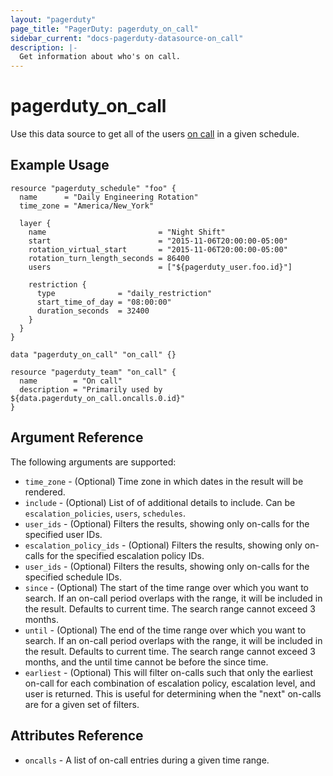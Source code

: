 ```yaml
---
layout: "pagerduty"
page_title: "PagerDuty: pagerduty_on_call"
sidebar_current: "docs-pagerduty-datasource-on_call"
description: |-
  Get information about who's on call.
---
```


# pagerduty\_on_call

Use this data source to get all of the users [on call][1] in a given schedule.

## Example Usage

```
resource "pagerduty_schedule" "foo" {
  name      = "Daily Engineering Rotation"
  time_zone = "America/New_York"

  layer {
    name                         = "Night Shift"
    start                        = "2015-11-06T20:00:00-05:00"
    rotation_virtual_start       = "2015-11-06T20:00:00-05:00"
    rotation_turn_length_seconds = 86400
    users                        = ["${pagerduty_user.foo.id}"]

    restriction {
      type              = "daily_restriction"
      start_time_of_day = "08:00:00"
      duration_seconds  = 32400
    }
  }
}

data "pagerduty_on_call" "on_call" {}

resource "pagerduty_team" "on_call" {
  name        = "On call"
  description = "Primarily used by ${data.pagerduty_on_call.oncalls.0.id}"
}
```

## Argument Reference

The following arguments are supported:

* `time_zone`              - (Optional) Time zone in which dates in the result will be rendered.
* `include`                - (Optional) List of of additional details to include. Can be `escalation_policies`, `users`, `schedules`.
* `user_ids`               - (Optional) Filters the results, showing only on-calls for the specified user IDs.
* `escalation_policy_ids`  - (Optional) Filters the results, showing only on-calls for the specified escalation policy IDs.
* `user_ids`               - (Optional) Filters the results, showing only on-calls for the specified schedule IDs.
* `since`                  - (Optional) The start of the time range over which you want to search. If an on-call period overlaps with the range, it will be included in the result. Defaults to current time. The search range cannot exceed 3 months.
* `until`                  - (Optional) The end of the time range over which you want to search. If an on-call period overlaps with the range, it will be included in the result. Defaults to current time. The search range cannot exceed 3 months, and the until time cannot be before the since time.
* `earliest`                  - (Optional) This will filter on-calls such that only the earliest on-call for each combination of escalation policy, escalation level, and user is returned. This is useful for determining when the "next" on-calls are for a given set of filters.

## Attributes Reference
* `oncalls` - A list of on-call entries during a given time range.

[1]: https://v2.developer.pagerduty.com/v2/page/api-reference#!/On-Calls/get_oncalls
